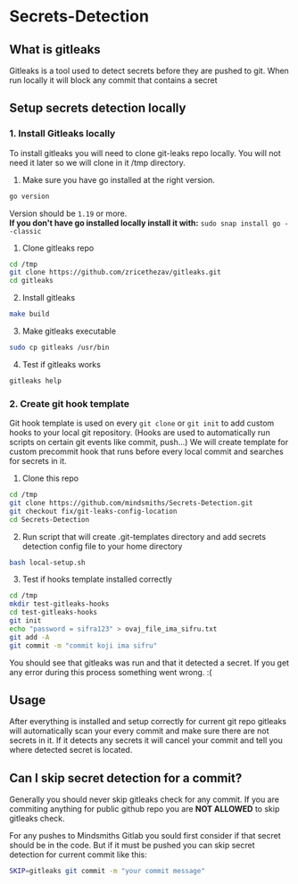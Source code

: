# Secrets-Detection

## What is gitleaks
Gitleaks is a tool used to detect secrets before they are pushed to git. 
When run locally it will block any commit that contains a secret


## Setup secrets detection locally

### 1. Install Gitleaks locally
To install gitleaks you will need to clone git-leaks repo locally.  You will not need it later so we will clone in it /tmp directory.
1. Make sure you have go installed at the right version.
```bash
go version
```
Version should be `1.19` or more.  
**If you don't have go installed locally install it with:** `sudo snap install go --classic`



1. Clone gitleaks repo
```bash
cd /tmp
git clone https://github.com/zricethezav/gitleaks.git
cd gitleaks
```
2. Install gitleaks
```bash
make build
```
3. Make gitleaks executable
```bash
sudo cp gitleaks /usr/bin
```

4. Test if gitleaks works
```bash
gitleaks help
```

### 2. Create git hook template
Git hook template is used on every `git clone` or `git init` to add custom hooks to your local git repository. (Hooks are used to automatically run scripts on certain git events like commit, push...) 
We will create template for custom precommit hook that runs before every local commit and searches for secrets in it.

1. Clone this repo
```bash
cd /tmp
git clone https://github.com/mindsmiths/Secrets-Detection.git
git checkout fix/git-leaks-config-location
cd Secrets-Detection
```
2. Run script that will create .git-templates directory and add secrets detection config file to your home directory
```bash
bash local-setup.sh
```
3. Test if hooks template installed correctly
```bash
cd /tmp
mkdir test-gitleaks-hooks
cd test-gitleaks-hooks
git init
echo "password = sifra123" > ovaj_file_ima_sifru.txt
git add -A 
git commit -m "commit koji ima sifru"
```
You should see that gitleaks was run and that it detected a secret. 
If you get any error during this process something went wrong. :(

## Usage
After everything is installed and setup correctly for current git repo gitleaks will automatically scan your every commit and make sure there are not secrets in it. 
If it detects any secrets it will cancel your commit and tell you where detected secret is located.

## Can I skip secret detection for a commit?
Generally you should never skip gitleaks check for any commit. 
If you are commiting anything for public github repo you are **NOT ALLOWED** to skip gitleaks check. 

For any pushes to Mindsmiths Gitlab you sould first consider if that secret should be in the code. But if it must be pushed you can skip secret detection for current commit like this:
```bash
SKIP=gitleaks git commit -m "your commit message"
```